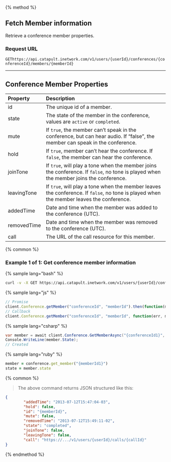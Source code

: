 {% method %}

## Fetch Member information
Retrieve a conference member properties.

### Request URL

<code class="get">GET</code>`https://api.catapult.inetwork.com/v1/users/{userId}/conferences/{conferenceId}/members/{memberId}`

---

## Conference Member Properties

| Property    | Description                                                                                                                             |
|:------------|:----------------------------------------------------------------------------------------------------------------------------------------|
| id          | The unique id of a member.                                                                                                              |
| state       | The state of the member in the conference, values are `active` or `completed`.                                                          |
| mute        | If `true`, the member can’t speak in the conference, but can hear audio. If “false”, the member can speak in the conference.            |
| hold        | If `true`, member can’t hear the conference. If `false`, the member can hear the conference.                                            |
| joinTone    | If `true`, will play a tone when the member joins the conference. If `false`, no tone is played when the member joins the conference.   |
| leavingTone | If `true`, will play a tone when the member leaves the conference. If `false`, no tone is played when the member leaves the conference. |
| addedTime   | Date and time when the member was added to the conference (UTC).                                                                        |
| removedTime | Date and time when the member was removed to the conference (UTC).                                                                      |
| call        | The URL of the call resource for this member.                                                                                           |

{% common %}

### Example 1 of 1: Get conference member information

{% sample lang="bash" %}

```bash
curl -v -X GET https://api.catapult.inetwork.com/v1/users/{userId}/conferences/{conferenceId}/members/{memberId} -u {token}:{secret} -H "Content-type: application/json"
```

{% sample lang="js" %}

```js
// Promise
client.Conference.getMember("conferenceId", "memberId").then(function(member){});
// Callback
client.Conference.getMember("conferenceId", "memberId", function(err, member){});
```

{% sample lang="csharp" %}

```csharp
var member = await client.Conference.GetMemberAsync("{conferenceId1}", "{memberId1}");
Console.WriteLine(member.State);
// Created
```

{% sample lang="ruby" %}

```ruby
member = conference.get_member("{memberId1}")
state = member.state
```

{% common %}

> The above command returns JSON structured like this:

```json
{
		"addedTime": "2013-07-12T15:47:04-03",
		"hold": false,
		"id": "{memberId}",
		"mute": false,
		"removedTime": "2013-07-12T15:49:11-02",
		"state": "completed",
		"joinTone": false,
		"leavingTone": false,
		"call": "https://.../v1/users/{userId}/calls/{callId}"
}
```
{% endmethod %}
